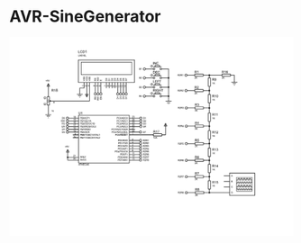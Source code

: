 # AVR-SineGenerator
 
![Circruit](https://raw.githubusercontent.com/Viiprogrammer/AVR-SineGenerator/main/Schematic/SineGenerator.png)
